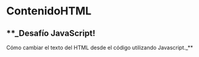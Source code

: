 # ContenidoHTML

## **_Desafío JavaScript! 

Cómo cambiar el texto del HTML desde el código utilizando Javascript._**

